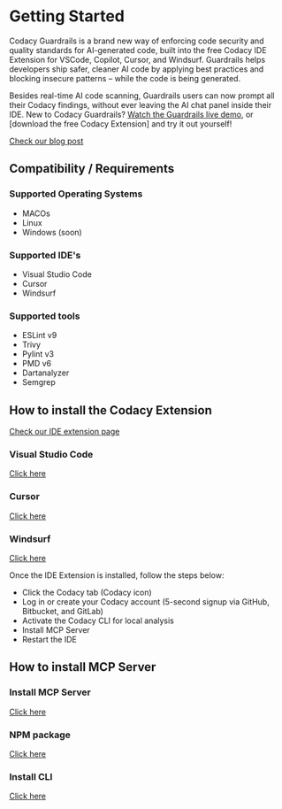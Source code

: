 # Getting Started

Codacy Guardrails is a brand new way of enforcing code security and quality standards for AI-generated code, built into the free Codacy IDE Extension for VSCode, Copilot, Cursor, and Windsurf. Guardrails helps developers ship safer, cleaner AI code by applying best practices and blocking insecure patterns – while the code is being generated. 

Besides real-time AI code scanning, Guardrails users can now prompt all their Codacy findings, without ever leaving the AI chat panel inside their IDE.
New to Codacy Guardrails? [Watch the Guardrails live demo](https://youtu.be/uVyRWnnJu-0?feature=shared), or [download the free Codacy Extension] and try it out yourself!

[Check our blog post](https://blog.codacy.com/codacy-guardrails-free-real-time-enforcement-of-security-and-quality-standards)

## Compatibility / Requirements

### Supported Operating Systems

- MACOs
- Linux
- Windows (soon)

### Supported IDE's

- Visual Studio Code
- Cursor
- Windsurf

### Supported tools

- ESLint v9
- Trivy
- Pylint v3
- PMD v6
- Dartanalyzer
- Semgrep

## How to install the Codacy Extension
[Check our IDE extension page](https://www.codacy.com/ide-extension)

### Visual Studio Code
[Click here](https://tinyurl.com/codacy-vscode)
### Cursor
[Click here](http://tinyurl.com/codacy-cursor)
### Windsurf
[Click here](http://tinyurl.com/codacy-windsurf)


Once the IDE Extension is installed, follow the steps below:


- Click the Codacy tab (Codacy icon)
- Log in or create your Codacy account (5-second signup via GitHub, Bitbucket, and GitLab)
- Activate the Codacy CLI for local analysis
- Install MCP Server
- Restart the IDE

## How to install MCP Server

### Install MCP Server
[Click here](https://github.com/codacy/codacy-mcp-server/blob/master/README.md)
### NPM package 
[Click here](https://www.npmjs.com/package/@codacy/codacy-mcp)
### Install CLI
[Click here](https://github.com/codacy/codacy-cli-v2/blob/main/README.md)